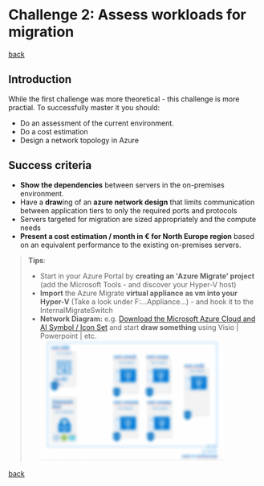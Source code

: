 # Challenge 2: Assess workloads for migration

[back](../../README.md)

## Introduction ##
While the first challenge was more theoretical - this challenge is more practial. To successfully master it you should:  
- Do an assessment of the current environment.
- Do a cost estimation
- Design a network topology in Azure

## Success criteria ##
- **Show the dependencies** between servers in the on-premises environment.
- Have a **draw**ing of an **azure network design** that limits communication between application tiers to only the required ports and protocols
- Servers targeted for migration are sized appropriately and the compute needs
- **Present a cost estimation / month in € for North Europe region** based on an equivalent performance to the existing on-premises servers.

> **Tips**:  
>- Start in your Azure Portal by **creating an 'Azure Migrate' project**  (add the Microsoft Tools - and discover your Hyper-V host) 
>- **Import** the Azure Migrate **virtual appliance as vm into your Hyper-V** (Take a look under F:\...Appliance...) - and hook it to the InternalMigrateSwitch
>- **Network Diagram:** e.g. [Download the Microsoft Azure Cloud and AI Symbol / Icon Set](https://www.microsoft.com/en-us/download/details.aspx?id=41937) and start **draw something** using Visio | Powerpoint | etc.  
![Blurred Network Design](BlurredNetworkDesign.PNG)

[back](../../README.md)  

